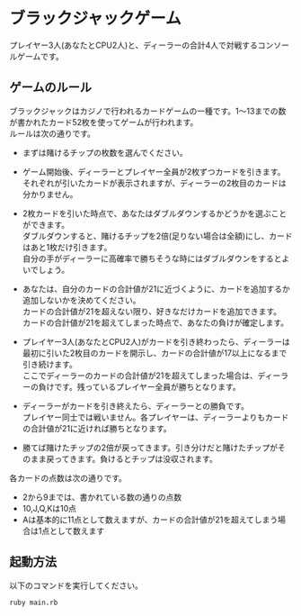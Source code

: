 # ブラックジャックゲーム

プレイヤー3人(あなたとCPU2人)と、ディーラーの合計4人で対戦するコンソールゲームです。

## ゲームのルール

ブラックジャックはカジノで行われるカードゲームの一種です。1〜13までの数が書かれたカード52枚を使ってゲームが行われます。  
ルールは次の通りです。  

- まずは賭けるチップの枚数を選んでください。  

- ゲーム開始後、ディーラーとプレイヤー全員が2枚ずつカードを引きます。  
それぞれが引いたカードが表示されますが、ディーラーの2枚目のカードは分かりません。  

- 2枚カードを引いた時点で、あなたはダブルダウンするかどうかを選ぶことができます。  
ダブルダウンすると、賭けるチップを2倍(足りない場合は全額)にし、カードはあと1枚だけ引きます。  
自分の手がディーラーに高確率で勝ちそうな時にはダブルダウンをするとよいでしょう。  

- あなたは、自分のカードの合計値が21に近づくように、カードを追加するか追加しないかを決めてください。  
カードの合計値が21を超えない限り、好きなだけカードを追加できます。  
カードの合計値が21を超えてしまった時点で、あなたの負けが確定します。  

- プレイヤー3人(あなたとCPU2人)がカードを引き終わったら、ディーラーは最初に引いた2枚目のカードを開示し、カードの合計値が17以上になるまで引き続けます。  
ここでディーラーのカードの合計値が21を超えてしまった場合は、ディーラーの負けです。残っているプレイヤー全員が勝ちとなります。  

- ディーラーがカードを引き終えたら、ディーラーとの勝負です。  
プレイヤー同士では戦いません。各プレイヤーは、ディーラーよりもカードの合計値が21に近ければ勝ちとなります。  

- 勝てば賭けたチップの2倍が戻ってきます。引き分けだと賭けたチップがそのまま戻ってきます。負けるとチップは没収されます。  

各カードの点数は次の通りです。

- 2から9までは、書かれている数の通りの点数
- 10,J,Q,Kは10点
- Aは基本的に11点として数えますが、カードの合計値が21を超えてしまう場合は1点として数えます

## 起動方法

以下のコマンドを実行してください。  

```bash
ruby main.rb
```






